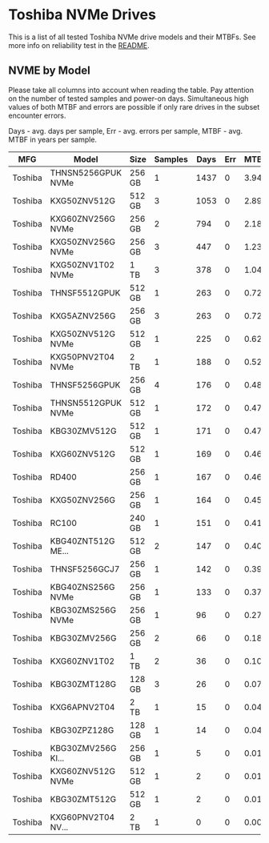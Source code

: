 Toshiba NVMe Drives
===================

This is a list of all tested Toshiba NVMe drive models and their MTBFs. See more
info on reliability test in the [README](https://github.com/bsdhw/SMART).

NVME by Model
------------

Please take all columns into account when reading the table. Pay attention on the
number of tested samples and power-on days. Simultaneous high values of both MTBF
and errors are possible if only rare drives in the subset encounter errors.

Days - avg. days per sample,
Err  - avg. errors per sample,
MTBF - avg. MTBF in years per sample.

| MFG       | Model              | Size   | Samples | Days  | Err   | MTBF |
|-----------|--------------------|--------|---------|-------|-------|------|
| Toshiba   | THNSN5256GPUK NVMe | 256 GB | 1       | 1437  | 0     | 3.94   |
| Toshiba   | KXG50ZNV512G       | 512 GB | 3       | 1053  | 0     | 2.89   |
| Toshiba   | KXG60ZNV256G NVMe  | 256 GB | 2       | 794   | 0     | 2.18   |
| Toshiba   | KXG50ZNV256G NVMe  | 256 GB | 3       | 447   | 0     | 1.23   |
| Toshiba   | KXG50ZNV1T02 NVMe  | 1 TB   | 3       | 378   | 0     | 1.04   |
| Toshiba   | THNSF5512GPUK      | 512 GB | 1       | 263   | 0     | 0.72   |
| Toshiba   | KXG5AZNV256G       | 256 GB | 3       | 263   | 0     | 0.72   |
| Toshiba   | KXG50ZNV512G NVMe  | 512 GB | 1       | 225   | 0     | 0.62   |
| Toshiba   | KXG50PNV2T04 NVMe  | 2 TB   | 1       | 188   | 0     | 0.52   |
| Toshiba   | THNSF5256GPUK      | 256 GB | 4       | 176   | 0     | 0.48   |
| Toshiba   | THNSN5512GPUK NVMe | 512 GB | 1       | 172   | 0     | 0.47   |
| Toshiba   | KBG30ZMV512G       | 512 GB | 1       | 171   | 0     | 0.47   |
| Toshiba   | KXG60ZNV512G       | 512 GB | 1       | 169   | 0     | 0.46   |
| Toshiba   | RD400              | 256 GB | 1       | 167   | 0     | 0.46   |
| Toshiba   | KXG50ZNV256G       | 256 GB | 1       | 164   | 0     | 0.45   |
| Toshiba   | RC100              | 240 GB | 1       | 151   | 0     | 0.41   |
| Toshiba   | KBG40ZNT512G ME... | 512 GB | 2       | 147   | 0     | 0.40   |
| Toshiba   | THNSF5256GCJ7      | 256 GB | 1       | 142   | 0     | 0.39   |
| Toshiba   | KBG40ZNS256G NVMe  | 256 GB | 1       | 133   | 0     | 0.37   |
| Toshiba   | KBG30ZMS256G NVMe  | 256 GB | 1       | 96    | 0     | 0.27   |
| Toshiba   | KBG30ZMV256G       | 256 GB | 2       | 66    | 0     | 0.18   |
| Toshiba   | KXG60ZNV1T02       | 1 TB   | 2       | 36    | 0     | 0.10   |
| Toshiba   | KBG30ZMT128G       | 128 GB | 3       | 26    | 0     | 0.07   |
| Toshiba   | KXG6APNV2T04       | 2 TB   | 1       | 15    | 0     | 0.04   |
| Toshiba   | KBG30ZPZ128G       | 128 GB | 1       | 14    | 0     | 0.04   |
| Toshiba   | KBG30ZMV256G KI... | 256 GB | 1       | 5     | 0     | 0.01   |
| Toshiba   | KXG60ZNV512G NVMe  | 512 GB | 1       | 2     | 0     | 0.01   |
| Toshiba   | KBG30ZMT512G       | 512 GB | 1       | 2     | 0     | 0.01   |
| Toshiba   | KXG60PNV2T04 NV... | 2 TB   | 1       | 0     | 0     | 0.00   |
